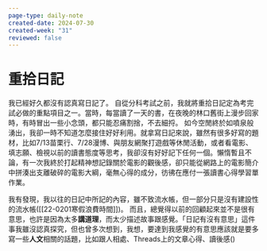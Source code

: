 ```yaml
---
page-type: daily-note
created-date: 2024-07-30
created-week: "31"
reviewed: false
---
```

# 重拾日記
我已經好久都沒有認真寫日記了。
自從分科考試之前，我就將重拾日記定為考完試必做的重點項目之一。當時，每當讀了一天的書，在夜晚的林口舊街上漫步回家時，有時冒出一些小念頭，都只能忍痛割捨，不去細捋。
如今空閒終於如噴泉般湧出，我卻一時不知道怎麼接住好好利用。就拿寫日記來說，雖然有很多好寫的題材，比如7/13苗栗行、7/28漫博、與朋友網聚打遊戲等休閒活動，或者看電影、填志願、檢視以前的讀書態度等思考，我卻沒有好好記下任何一個。懶惰暫且不論，有一次我終於打起精神想記錄關於電影的觀後感，卻只能從網路上的電影簡介中拼湊出支離破碎的電影大綱，毫無心得的成分，彷彿在應付一張讀書心得學習單作業。

我有發現，我以往的日記中所記的內容，雖不致流水帳，但一部分只是沒有建設性的流水帳([[22-0201寒假浪費時間]])。
而且，總覺得以前的回顧起來並不是很有意思，也許是因為太多**講道理**，而太少描述故事跟感覺。「日記有沒有意思」這件事我雖沒認真探究，但也曾多次想到，我想，要達到我感覺的有意思應該就是要多寫一些**人文**相關的話題，比如跟人相處、Threads上的文章心得、讀後感()